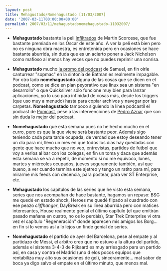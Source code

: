 ```yaml
---
layout: post
title: Mehagustado/Nomehagustado [11/03/2007]
date: '2007-03-11T00:00:00+00:00'
permalink: 2007/03/11/mehagustadonomehagustado-11032007/
---
```

- <span style="font-weight:bold;">Mehagustado</span> bastante la peli <a href="http://imdb.com/title/tt0407887/">Infiltrados</a> de Martin Scorcese, que fue bastante premiada en los Oscar de este año. A ver la peli está bien pero no es ninguna obra maestra, es entretenida pero en ocasiones se hace bastante aburrida, sin duda que es un acierto poner a Jack Nicholson como mafioso al menos hay veces que no puedes reprimir una sonrisa.

- <span style="font-weight:bold;">Mehagustado</span> mucho <a href="http://sopmacsl.com/?p=785">la promo del podcast</a> de Samuel, en fin oirle canturrear "sopmac" en la sintonía de Batman es realmente impagable. Por otro lado <span style="font-weight:bold;">nomehagustado</span> alguna de las cosas que se dicen en el podcast, como se dice en plan peyorativo que linux sea un sistema "en desarrollo" o que Quicksilver sólo funcione muy bien para lanzar aplicaciones, yo lo uso para infinidad de cosas más, desde los triggers (que uso muy a menudo) hasta para copiar archivos y navegar por las carpetas. <span style="font-weight:bold;">Nomehagustado</span> tampoco siguiendo la línea podcastil el podcast de <a href="http://www.applesfera.com/2007/03/09-applesfera-en-el-podcast-pomcastcom">Pomcast</a>, pese a las intervenciones de <a href="http://cuatrodoce.blogsome.com">Pedro Aznar</a> que son sin duda lo mejor del podcast. 

- <span style="font-weight:bold;">Nomehagustado</span> que esta semana pues no he hecho mucho en el curro, pero es que la que viene será bastante peor. Además sigo teniendo cada puta tarde ocupada, de verdad que estoy deseando tener un día para mí, llevo un mes en que todos los días hay quedadas con gente que hace mucho que no veo, entrevistas, partidos de futbol que voy a verlos al bar con los colegas, en fin un toma y daca que además esta semana se va a repetir, de momento si no me equivoco, lunes, martes y miércoles ocupados, jueves seguramente también, así que bueno, a ver cuando termina este ajetreo y tengo un ratito para mí, para mirarme mis feeds con decencia, para postear, para ver ST Enterprise, etc.

- <span style="font-weight:bold;">Mehagustado</span> los capítulos de las series que he visto esta semana, series que nos acompañan de hace bastante, hagamos un repaso: BSG me quedé en estado shock, Heroes me quedé flipado al cuadrado con ese peazo <span style="font-style:italic;">cliffhanger</span>, DayBreak en su línea aburrida pero con matices interesantes, House realmente genial el último capítulo (el que emitirán pasado mañana en cuatro, no os lo perdáis), Star Trek Enterprise vi otra vez el capítulo "Regeneración" donde aparecen mis amigos los Borg... en fin si lo vemos así a lo lejos un finde genial de series.

- <span style="font-weight:bold;">Nomehagustado</span> el partido de ayer del Barcelona, pese al empate y al partidazo de Messi, el arbitro creo que no estuvo a la altura del partido, además el sistema 3-4-3 de Rijkaard es muy arriesgado para un partido así, en casa y contra el Madrid (uno d elos pocos equipos que rentabiliza muy alto sus ocasiones de gol), sinceramente... mal sabor de boca ya digo salvo el empate en el último minuto, que menos mal.
